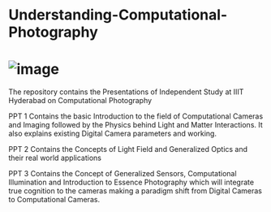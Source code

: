 # Understanding-Computational-Photography
# ![image](https://user-images.githubusercontent.com/56497557/128323791-ccdf7ba0-cf88-4147-9040-9208b8ac871c.png)


The repository contains the Presentations of Independent Study at IIIT Hyderabad on Computational Photography

PPT 1 Contains the basic Introduction to the field of Computational Cameras and Imaging followed by the Physics behind Light and Matter Interactions. It also explains existing Digital Camera parameters and working.

PPT 2 Contains the Concepts of Light Field and Generalized Optics and their real world applications

PPT 3 Contains the Concept of Generalized Sensors, Computational Illumination and Introduction to Essence Photography which will integrate true cognition to the cameras making a paradigm shift from Digital Cameras to Computational Cameras.
